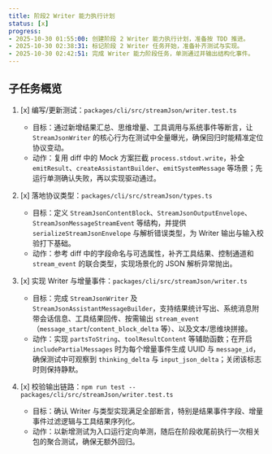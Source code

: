```yaml
---
title: 阶段2 Writer 能力执行计划
status: [x]
progress:
- 2025-10-30 01:55:00: 创建阶段 2 Writer 能力执行计划，准备按 TDD 推进。
- 2025-10-30 02:38:31: 标记阶段 2 Writer 任务开始，准备补齐测试与实现。
- 2025-10-30 02:42:51: 完成 Writer 能力阶段任务，单测通过并输出结构化事件。
---
```


## 子任务概览

1. [x] 编写/更新测试：`packages/cli/src/streamJson/writer.test.ts`
   - 目标：通过新增结果汇总、思维增量、工具调用与系统事件等断言，让 `StreamJsonWriter` 的核心行为在测试中全量曝光，确保回归时能精准定位协议变动。
   - 动作：复用 diff 中的 Mock 方案拦截 `process.stdout.write`，补全 `emitResult`、`createAssistantBuilder`、`emitSystemMessage` 等场景；先运行单测确认失败，再以实现驱动通过。

2. [x] 落地协议类型：`packages/cli/src/streamJson/types.ts`
   - 目标：定义 `StreamJsonContentBlock`、`StreamJsonOutputEnvelope`、`StreamJsonMessageStreamEvent` 等结构，并提供 `serializeStreamJsonEnvelope` 与解析错误类型，为 Writer 输出与输入校验打下基础。
   - 动作：参考 diff 中的字段命名与可选属性，补齐工具结果、控制通道和 `stream_event` 的联合类型，实现场景化的 JSON 解析异常抛出。

3. [x] 实现 Writer 与增量事件：`packages/cli/src/streamJson/writer.ts`
   - 目标：完成 `StreamJsonWriter` 及 `StreamJsonAssistantMessageBuilder`，支持结果统计写出、系统消息附带会话信息、工具结果回传、按需输出 `stream_event`（`message_start`/`content_block_delta` 等）、以及文本/思维块拼接。
   - 动作：实现 `partsToString`、`toolResultContent` 等辅助函数；在开启 `includePartialMessages` 时为每个增量事件生成 UUID 与 `message_id`，确保测试中可观察到 `thinking_delta` 与 `input_json_delta`；关闭该标志时则保持静默。

4. [x] 校验输出链路：`npm run test -- packages/cli/src/streamJson/writer.test.ts`
   - 目标：确认 Writer 与类型实现满足全部断言，特别是结果事件字段、增量事件过滤逻辑与工具结果序列化。
   - 动作：以新增测试为入口运行定向单测，随后在阶段收尾前执行一次相关包的聚合测试，确保无额外回归。
